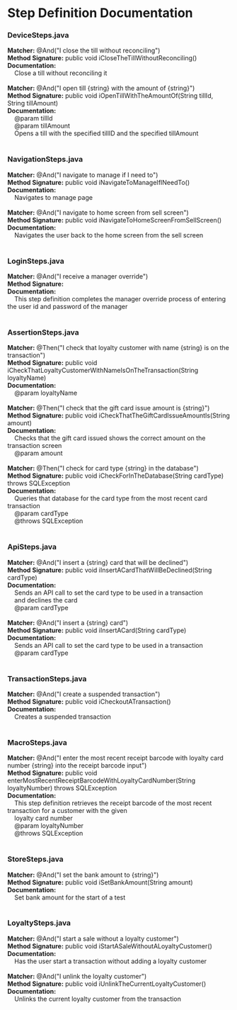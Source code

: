 # Step Definition Documentation
### DeviceSteps.java
**Matcher:** @And("I close the till without reconciling")<br>**Method Signature:** public void iCloseTheTillWithoutReconciling() <br>**Documentation:**<br>&nbsp;&nbsp;&nbsp;&nbsp;Close a till without reconciling it<br><br>**Matcher:** @And("I open till {string} with the amount of {string}")<br>**Method Signature:** public void iOpenTillWithTheAmountOf(String tillId, String tillAmount) <br>**Documentation:**<br>&nbsp;&nbsp;&nbsp;&nbsp;@param tillId<br>&nbsp;&nbsp;&nbsp;&nbsp;@param tillAmount<br>&nbsp;&nbsp;&nbsp;&nbsp;Opens a till with the specified tillID and the specified tillAmount<br><br>
### NavigationSteps.java
**Matcher:** @And("I navigate to manage if I need to")<br>**Method Signature:** public void iNavigateToManageIfINeedTo() <br>**Documentation:**<br>&nbsp;&nbsp;&nbsp;&nbsp;Navigates to manage page<br><br>**Matcher:** @And("I navigate to home screen from sell screen")<br>**Method Signature:** public void iNavigateToHomeScreenFromSellScreen() <br>**Documentation:**<br>&nbsp;&nbsp;&nbsp;&nbsp;Navigates the user back to the home screen from the sell screen<br><br>
### LoginSteps.java
**Matcher:** @And("I receive a manager override")<br>**Method Signature:** <br>**Documentation:**<br>&nbsp;&nbsp;&nbsp;&nbsp;This step definition completes the manager override process of entering the user id and password of the manager<br><br>
### AssertionSteps.java
**Matcher:** @Then("I check that loyalty customer with name {string} is on the transaction")<br>**Method Signature:** public void iCheckThatLoyaltyCustomerWithNameIsOnTheTransaction(String loyaltyName) <br>**Documentation:**<br>&nbsp;&nbsp;&nbsp;&nbsp;@param loyaltyName<br><br>**Matcher:** @Then("I check that the gift card issue amount is {string}")<br>**Method Signature:** public void iCheckThatTheGiftCardIssueAmountIs(String amount)<br>**Documentation:**<br>&nbsp;&nbsp;&nbsp;&nbsp;Checks that the gift card issued shows the correct amount on the transaction screen<br>&nbsp;&nbsp;&nbsp;&nbsp;@param amount<br><br>**Matcher:** @Then("I check for card type {string} in the database")<br>**Method Signature:** public void iCheckForInTheDatabase(String cardType) throws SQLException <br>**Documentation:**<br>&nbsp;&nbsp;&nbsp;&nbsp;Queries that database for the card type from the most recent card transaction<br>&nbsp;&nbsp;&nbsp;&nbsp;@param cardType<br>&nbsp;&nbsp;&nbsp;&nbsp;@throws SQLException<br><br>
### ApiSteps.java
**Matcher:** @And("I insert a {string} card that will be declined")<br>**Method Signature:** public void iInsertACardThatWillBeDeclined(String cardType) <br>**Documentation:**<br>&nbsp;&nbsp;&nbsp;&nbsp;Sends an API call to set the card type to be used in a transaction<br>&nbsp;&nbsp;&nbsp;&nbsp;and declines the card<br>&nbsp;&nbsp;&nbsp;&nbsp;@param cardType<br><br>**Matcher:** @And("I insert a {string} card")<br>**Method Signature:** public void iInsertACard(String cardType) <br>**Documentation:**<br>&nbsp;&nbsp;&nbsp;&nbsp;Sends an API call to set the card type to be used in a transaction<br>&nbsp;&nbsp;&nbsp;&nbsp;@param cardType<br><br>
### TransactionSteps.java
**Matcher:** @And("I create a suspended transaction")<br>**Method Signature:** public void iCheckoutATransaction() <br>**Documentation:**<br>&nbsp;&nbsp;&nbsp;&nbsp;Creates a suspended transaction<br><br>
### MacroSteps.java
**Matcher:** @And("I enter the most recent receipt barcode with loyalty card number {string} into the receipt barcode input")<br>**Method Signature:** public void enterMostRecentReceiptBarcodeWithLoyaltyCardNumber(String loyaltyNumber) throws SQLException<br>**Documentation:**<br>&nbsp;&nbsp;&nbsp;&nbsp;This step definition retrieves the receipt barcode of the most recent transaction for a customer with the given<br>&nbsp;&nbsp;&nbsp;&nbsp;loyalty card number<br>&nbsp;&nbsp;&nbsp;&nbsp;@param loyaltyNumber<br>&nbsp;&nbsp;&nbsp;&nbsp;@throws SQLException<br><br>
### StoreSteps.java
**Matcher:** @And("I set the bank amount to {string}")<br>**Method Signature:** public void iSetBankAmount(String amount) <br>**Documentation:**<br>&nbsp;&nbsp;&nbsp;&nbsp;Set bank amount for the start of a test<br><br>
### LoyaltySteps.java
**Matcher:** @And("I start a sale without a loyalty customer")<br>**Method Signature:** public void iStartASaleWithoutALoyaltyCustomer() <br>**Documentation:**<br>&nbsp;&nbsp;&nbsp;&nbsp;Has the user start a transaction without adding a loyalty customer<br><br>**Matcher:** @And("I unlink the loyalty customer")<br>**Method Signature:** public void iUnlinkTheCurrentLoyaltyCustomer() <br>**Documentation:**<br>&nbsp;&nbsp;&nbsp;&nbsp;Unlinks the current loyalty customer from the transaction<br><br>
